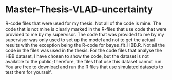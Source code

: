 # Master-Thesis-VLAD-uncertainty
R-code files that were used for my thesis.
Not all of the code is mine. The code that is not mine is clearly marked in the R-files that use code that were provided to me by my supervisor. 
The code that was provided to me by my supervisor was only used to set up the model and not to get the actual results with the exception being the R-code for bayes_fit_HBB.R. 
Not all the code in the files was used in the thesis.
For the code files that analyse the HBB dataset, I have chosen 
to show the code, but the dataset is not available to the public; therefore, the files that use this dataset cannot run.
You are free to download and run the R files that use simulated datasets to test them for yourself. 
